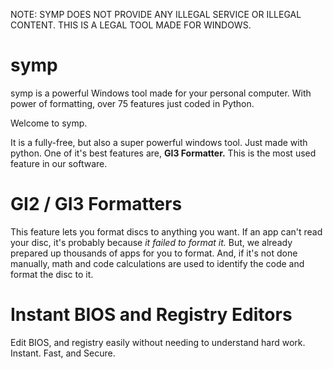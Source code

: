 NOTE: SYMP DOES NOT PROVIDE ANY ILLEGAL SERVICE OR ILLEGAL CONTENT. THIS IS A LEGAL TOOL MADE FOR WINDOWS.

# symp
symp is a powerful Windows tool made for your personal computer. With power of formatting, over 75 features just coded in Python.

Welcome to symp.

It is a fully-free, but also a super powerful windows tool. Just made with python.
One of it's best features are, **GI3 Formatter.** This is the most used feature in our software.

# GI2 / GI3 Formatters
This feature lets you format discs to anything you want. If an app can't read your disc,
it's probably because _it failed to format it._ But, we already prepared up thousands
of apps for you to format. And, if it's not done manually, math and code calculations are used to identify
the code and format the disc to it.

# Instant BIOS and Registry Editors
Edit BIOS, and registry easily without needing to understand hard work. Instant. Fast, and Secure.

# 
